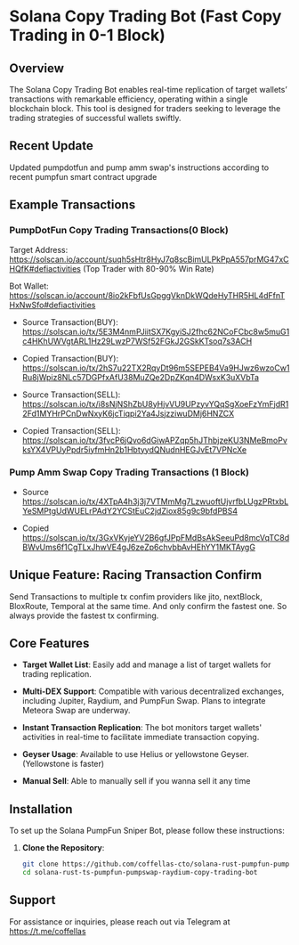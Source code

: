 # Solana Copy Trading Bot (Fast Copy Trading in 0-1 Block)

## Overview

The Solana Copy Trading Bot enables real-time replication of target wallets’ transactions with remarkable efficiency, operating within a single blockchain block. This tool is designed for traders seeking to leverage the trading strategies of successful wallets swiftly.

## Recent Update
Updated pumpdotfun and pump amm swap's instructions according to recent pumpfun smart contract upgrade

## Example Transactions
### PumpDotFun Copy Trading Transactions(0 Block)
Target Address: https://solscan.io/account/suqh5sHtr8HyJ7q8scBimULPkPpA557prMG47xCHQfK#defiactivities (Top Trader with 80-90% Win Rate)

Bot Wallet: https://solscan.io/account/8io2kFbfUsGpggVknDkWQdeHyTHR5HL4dFfnTHxNwSfo#defiactivities

- Source Transaction(BUY):
https://solscan.io/tx/5E3M4nmPJiitSX7KgyiSJ2fhc62NCoFCbc8w5muG1c4HKhUWVgtARL1Hz29LwzP7WSf52FGkJ2GSkKTsoq7s3ACH

- Copied Transaction(BUY):
https://solscan.io/tx/2hS7u22TX2RqyDt96m5SEPEB4Va9HJwz6wzoCw1Ru8jWpiz8NLc57DGPfxAfU38MuZQe2DpZKqn4DWsxK3uXVbTa

- Source Transaction(SELL):
https://solscan.io/tx/i8sNjNShZbU8yHjvVU9UPzyvYQqSgXoeFzYmFjdR12Fd1MYHrPCnDwNxyK6jcTiqpi2Ya4JsjzziwuDMj6HNZCX

- Copied Transaction(SELL):
https://solscan.io/tx/3fvcP6jQvo6dGiwAPZqp5hJThbjzeKU3NMeBmoPvksYX4VPUyPpdr5iyfmHn2b1HbtyydQNudnHEGJvEt7VPNcXe

### Pump Amm Swap Copy Trading Transactions (1 Block)
- Source
https://solscan.io/tx/4XTpA4h3j3j7VTMmMg7LzwuoftUjvrfbLUgzPRtxbLYeSMPtgUdWUELrPAdY2YCStEuC2jdZiox85g9c9bfdPBS4

- Copied
https://solscan.io/tx/3GxVKyjeYV2B6gfJPpFMdBsAkSeeuPd8mcVqTC8dBWvUms6f1CgTLxJhwVE4gJ6zeZp6chvbbAvHEhYY1MKTAygG

## Unique Feature: Racing Transaction Confirm
Send Transactions to multiple tx confim providers like jito, nextBlock, BloxRoute, Temporal at the same time. And only confirm the fastest one. So always provide the fastest tx confirming.

## Core Features

- **Target Wallet List**: Easily add and manage a list of target wallets for trading replication.
  
- **Multi-DEX Support**: Compatible with various decentralized exchanges, including Jupiter, Raydium, and PumpFun Swap. Plans to integrate Meteora Swap are underway.
  
- **Instant Transaction Replication**: The bot monitors target wallets' activities in real-time to facilitate immediate transaction copying.
  
- **Geyser Usage**: Available to use Helius or yellowstone Geyser. (Yellowstone is faster)

- **Manual Sell**: Able to manually sell if you wanna sell it any time
## Installation

To set up the Solana PumpFun Sniper Bot, please follow these instructions:

1. **Clone the Repository**:
   ```bash
   git clone https://github.com/coffellas-cto/solana-rust-pumpfun-pumpswap-raydium-copy-sniper-trading-bot.git
   cd solana-rust-ts-pumpfun-pumpswap-raydium-copy-trading-bot

## Support

For assistance or inquiries, please reach out via Telegram at https://t.me/coffellas

